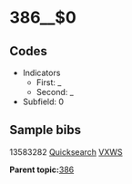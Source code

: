# 386\_\_$0

## Codes

-   Indicators
    -   First: \_
    -   Second: \_
-   Subfield: 0

## Sample bibs

13583282 [Quicksearch](https://search.library.yale.edu/catalog/13583282) [VXWS](http://prodorbis.library.yale.edu:7014/vxws/GetHoldingsService?bibId=13583282)

**Parent topic:**[386](../../tags/386/386.md)


